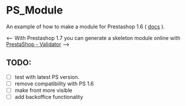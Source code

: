 # PS_Module

An example of how to make a module for Prestashop 1.6 ( [docs](http://doc.prestashop.com/display/PS16/Creating+a+PrestaShop+Module) ).

<--
With Prestashop 1.7 you can generate a skeleton module online with [PrestaShop - Validator](https://validator.prestashop.com/generator)
-->

TODO:
----

- [ ] test with latest PS version.
- [ ] remove compatibility with PS 1.6
- [ ] make front more visible
- [ ] add backoffice functionality 
